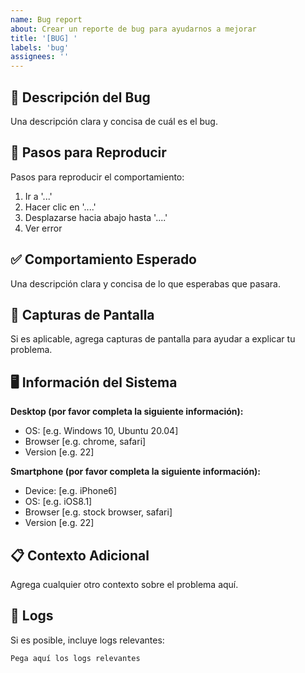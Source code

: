 ```yaml
---
name: Bug report
about: Crear un reporte de bug para ayudarnos a mejorar
title: '[BUG] '
labels: 'bug'
assignees: ''
---
```


## 🐛 Descripción del Bug
Una descripción clara y concisa de cuál es el bug.

## 🔄 Pasos para Reproducir
Pasos para reproducir el comportamiento:
1. Ir a '...'
2. Hacer clic en '....'
3. Desplazarse hacia abajo hasta '....'
4. Ver error

## ✅ Comportamiento Esperado
Una descripción clara y concisa de lo que esperabas que pasara.

## 📱 Capturas de Pantalla
Si es aplicable, agrega capturas de pantalla para ayudar a explicar tu problema.

## 🖥️ Información del Sistema
**Desktop (por favor completa la siguiente información):**
- OS: [e.g. Windows 10, Ubuntu 20.04]
- Browser [e.g. chrome, safari]
- Version [e.g. 22]

**Smartphone (por favor completa la siguiente información):**
- Device: [e.g. iPhone6]
- OS: [e.g. iOS8.1]
- Browser [e.g. stock browser, safari]
- Version [e.g. 22]

## 📋 Contexto Adicional
Agrega cualquier otro contexto sobre el problema aquí.

## 🔧 Logs
Si es posible, incluye logs relevantes:
```
Pega aquí los logs relevantes
```
